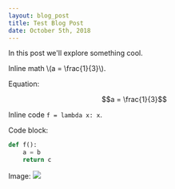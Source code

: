```yaml
---
layout: blog_post
title: Test Blog Post
date: October 5th, 2018
---
```


In this post we'll explore something cool.

Inline math \\(a = \frac{1}{3}\\).

Equation:

$$a = \frac{1}{3}$$

Inline code `f = lambda x: x`.

Code block:
```python
def f():
    a = b
    return c
```

Image:
<img class="pub-img" src="{{ site.baseurl }}assets/imgs/dy-teleop_web.jpg"> 